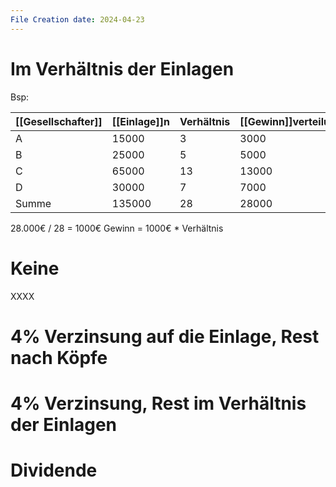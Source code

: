 ```yaml
---
File Creation date: 2024-04-23
---
```

# Im Verhältnis der Einlagen
Bsp:

| [[Gesellschafter]] | [[Einlage]]n | Verhältnis | [[Gewinn]]verteilung |
| ------------------ | ------------ | ---------- | -------------------- |
| A                  | 15000        | 3          | 3000                 |
| B                  | 25000        | 5          | 5000                 |
| C                  | 65000        | 13         | 13000                |
| D                  | 30000        | 7          | 7000                 |
| Summe              | 135000       | 28         | 28000                |
28.000€ / 28 = 1000€
Gewinn = 1000€ * Verhältnis
# Keine

XXXX
# 4% Verzinsung auf die Einlage, Rest nach Köpfe
# 4% Verzinsung, Rest im Verhältnis der Einlagen
# Dividende